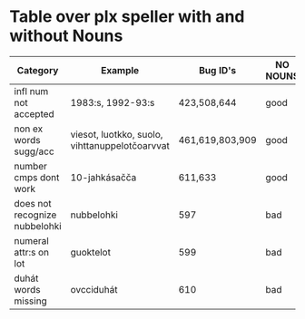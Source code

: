 # Table over plx speller with and without Nouns

|   Category                     | Example                                      | Bug ID's       | NO NOUNS | With NOUNS
| --- | --- | --- | --- | --- 
|  infl num not accepted			| 1983:s, 1992-93:s								 | 423,508,644	   | good      | bad
|  non ex words sugg/acc			| viesot, luotkko, suolo, vihttanuppelotčoarvvat | 461,619,803,909 | good      | bad
|  number cmps dont work			| 10-jahkásačča									 | 611,633		   | good      | bad
|  does not recognize nubbelohki	| nubbelohki									 | 597			   | bad       | good
|  numeral attr:s on lot			| guoktelot										 | 599			   | bad       | good
|  duhát words missing			| ovcciduhát									 | 610			   | bad       | good
